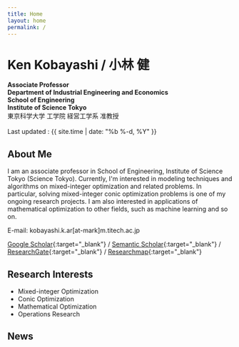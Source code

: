 ```yaml
---
title: Home
layout: home
permalink: /
---
```



# Ken Kobayashi / 小林 健
**Associate Professor**  
**Department of Industrial Engineering and Economics**  
**School of Engineering**  
**Institute of Science Tokyo**  
東京科学大学 工学院 経営工学系 准教授  
<br>
Last updated : {{ site.time | date: "%b %-d, %Y"  }}

## **About Me**


I am an associate professor in School of Engineering, Institute of Science Tokyo (Science Tokyo). 
Currently, I'm interested in modeling techniques and algorithms on mixed-integer optimization and related problems. 
In particular, solving mixed-integer conic optimization problems is one of my ongoing research projects. 
I am also interested in applications of mathematical optimization to other fields, such as machine learning and so on.

E-mail: kobayashi.k.ar[at-mark]m.titech.ac.jp

[Google Scholar](https://scholar.google.co.jp/citations?user=fyMWmOMAAAAJ){:target="_blank"} /
[Semantic Scholar](https://www.semanticscholar.org/author/47891756){:target="_blank"} /
[ResearchGate](https://www.researchgate.net/profile/Ken-Kobayashi-4){:target="_blank"} /
[Researchmap](https://researchmap.jp/ken-kobayashi/?lang=en){:target="_blank"}

## **Research Interests**
- Mixed-integer Optimization
- Conic Optimization
- Mathematical Optimization
- Operations Research

## **News**
